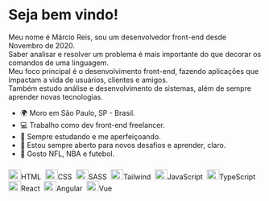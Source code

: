Seja bem vindo!
==========================



Meu nome é Márcio Reis, sou um desenvolvedor front-end desde Novembro de 2020.<br>
Saber analisar e resolver um problema é mais importante do que decorar os comandos de uma linguagem.<br>
Meu foco principal é o desenvolvimento front-end, fazendo aplicações que impactam a vida de usuários, clientes e amigos.<br>
Também estudo análise e desenvolvimento de sistemas, além de sempre aprender novas tecnologias.

* 🌍  Moro em São Paulo, SP - Brasil.
* 💻  Trabalho como dev front-end freelancer.
* 🧠  Sempre estudando e me aperfeiçoando.
* 🤝  Estou sempre aberto para novos desafios e aprender, claro.
* 🏅  Gosto NFL, NBA e futebol.

### 
<span><img src="https://cdn.jsdelivr.net/gh/devicons/devicon/icons/html5/html5-original.svg" height="20" width="25" />HTML</span>&nbsp;
<span><img src="https://cdn.jsdelivr.net/gh/devicons/devicon/icons/css3/css3-original.svg" height="20" width="25" />CSS</span>&nbsp; 
<span><img src="https://cdn.jsdelivr.net/gh/devicons/devicon/icons/sass/sass-original.svg" height="20" width="25" />SASS</span>&nbsp;
<span><img src="https://cdn.jsdelivr.net/gh/devicons/devicon/icons/tailwindcss/tailwindcss-plain.svg" height="20" width="25" />Tailwind</span>&nbsp;
<span><img src="https://cdn.jsdelivr.net/gh/devicons/devicon/icons/javascript/javascript-original.svg" height="20" width="25" />JavaScript</span>&nbsp;
<span><img src="https://cdn.jsdelivr.net/gh/devicons/devicon/icons/typescript/typescript-original.svg" height="20" width="25" />TypeScript</span>&nbsp;
<span><img src="https://cdn.jsdelivr.net/gh/devicons/devicon/icons/react/react-original.svg" height="20" width="25" />React</span>&nbsp;
<span><img src="https://cdn.jsdelivr.net/gh/devicons/devicon/icons/angularjs/angularjs-original.svg" height="20" width="25" />Angular</span>&nbsp;
<span><img src="https://cdn.jsdelivr.net/gh/devicons/devicon/icons/vuejs/vuejs-original.svg" height="20" width="25" />Vue</span>







                


